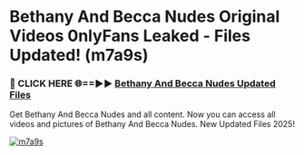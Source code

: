 # Bethany And Becca Nudes Original Videos 0nlyFans Leaked - Files Updated! (m7a9s)

<h3>🔴 CLICK HERE 🌐==►► <a href="https://tinyurl.com/yrmya6cz" rel="nofollow">Bethany And Becca Nudes Updated Files</a></h3>

Get Bethany And Becca Nudes and all content. Now you can access all videos and pictures of Bethany And Becca Nudes. New Updated Files 2025!

[![m7a9s](https://i.imgur.com/FMdXYCs.gif)](https://tinyurl.com/yrmya6cz)
